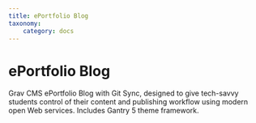 ```yaml
---
title: ePortfolio Blog
taxonomy:
    category: docs
---
```


# ePortfolio Blog

Grav CMS ePortfolio Blog with Git Sync, designed to give tech-savvy students control of their content and publishing workflow using modern open Web services. Includes Gantry 5 theme framework.
